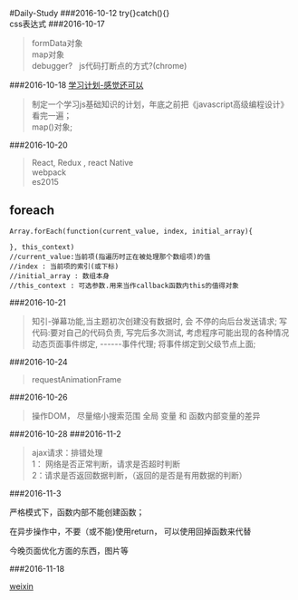 #Daily-Study
###2016-10-12
try{}catch(){}    
css表达式
###2016-10-17    
>formData对象    
map对象    
debugger?   js代码打断点的方式?(chrome)    

###2016-10-18
[学习计划-感觉还可以](http://www.cnblogs.com/lvdabao/p/5817631.html)    

>制定一个学习js基础知识的计划，年底之前把《javascript高级编程设计》看完一遍；    
map()对象;   

###2016-10-20
>React, Redux , react Native    
webpack    
es2015
## foreach

```
Array.forEach(function(current_value, index, initial_array){
  
}, this_context)
//current_value:当前项(指遍历时正在被处理那个数组项)的值
//index : 当前项的索引(或下标)
//initial_array : 数组本身
//this_context : 可选参数.用来当作callback函数内this的值得对象
```
###2016-10-21
> 知引-弹幕功能,当主题初次创建没有数据时, 会 不停的向后台发送请求;
写代码:要对自己的代码负责,  写完后多次测试, 考虑程序可能出现的各种情况   
动态页面事件绑定, ------事件代理; 将事件绑定到父级节点上面;    

###2016-10-24
>requestAnimationFrame   

###2016-10-26    
>操作DOM， 尽量缩小搜索范围
全局 变量 和 函数内部变量的差异

###2016-10-28
###2016-11-2    
>ajax请求：排错处理    
1： 网络是否正常判断，请求是否超时判断    
2：请求是否返回数据判断，（返回的是否是有用数据的判断）

###2016-11-3

严格模式下，函数内部不能创建函数；

在异步操作中，不要（或不能)使用return， 可以使用回掉函数来代替

今晚页面优化方面的东西，图片等

###2016-11-18

[weixin](http://www.cnblogs.com/txw1958/p/wechat-tutorial.html)

